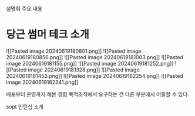설명회 주요 내용

# 당근 썸머 테크 소개
![[Pasted image 20240619180801.png]]
![[Pasted image 20240619180856.png]]
![[Pasted image 20240619181003.png]]
![[Pasted image 20240619181155.png]]
![[Pasted image 20240619181252.png]]
![[Pasted image 20240619181328.png]]
![[Pasted image 20240619181453.png]]
![[Pasted image 20240619182254.png]]
![[Pasted image 20240619182341.png]]

배포부터 운영까지 해본 경험
목적조직에서 요구하는 건 다른 부분에서 어필할 수 있다.






sopt 인턴십 소개

